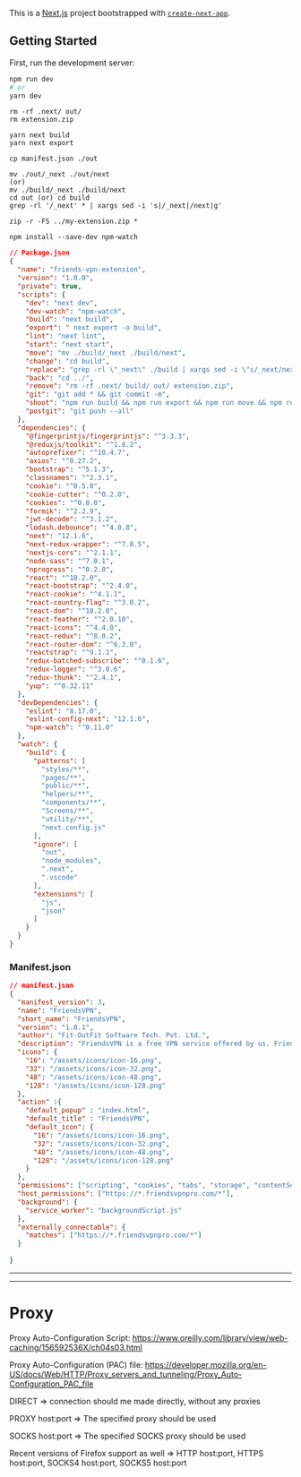 This is a [Next.js](https://nextjs.org/) project bootstrapped with [`create-next-app`](https://github.com/vercel/next.js/tree/canary/packages/create-next-app).

## Getting Started

First, run the development server:

```bash
npm run dev
# or
yarn dev
```
```
rm -rf .next/ out/
rm extension.zip

yarn next build
yarn next export

cp manifest.json ./out

mv ./out/_next ./out/next
(or)
mv ./build/_next ./build/next
cd out (or) cd build 
grep -rl '/_next' * | xargs sed -i 's|/_next|/next|g'

zip -r -FS ../my-extension.zip *
```

`npm install --save-dev npm-watch`

```json
// Package.json
{
  "name": "friends-vpn-extension",
  "version": "1.0.0",
  "private": true,
  "scripts": {
    "dev": "next dev",
    "dev-watch": "npm-watch",
    "build": "next build",
    "export": " next export -o build",
    "lint": "next lint",
    "start": "next start",
    "move": "mv ./build/_next ./build/next",
    "change": "cd build",
    "replace": "grep -rl \"_next\" ./build | xargs sed -i \"s/_next/next/g\"",
    "back": "cd ../",
    "remove": "rm -rf .next/ build/ out/ extension.zip",
    "git": "git add * && git commit -m",
    "shoot": "npm run build && npm run export && npm run move && npm run change && npm run replace && npm run back ",
    "postgit": "git push --all"
  },
  "dependencies": {
    "@fingerprintjs/fingerprintjs": "^3.3.3",
    "@reduxjs/toolkit": "^1.8.2",
    "autoprefixer": "^10.4.7",
    "axios": "^0.27.2",
    "bootstrap": "^5.1.3",
    "classnames": "^2.3.1",
    "cookie": "^0.5.0",
    "cookie-cutter": "^0.2.0",
    "cookies": "^0.8.0",
    "formik": "^2.2.9",
    "jwt-decode": "^3.1.2",
    "lodash.debounce": "^4.0.8",
    "next": "12.1.6",
    "next-redux-wrapper": "^7.0.5",
    "nextjs-cors": "^2.1.1",
    "node-sass": "^7.0.1",
    "nprogress": "^0.2.0",
    "react": "^18.2.0",
    "react-bootstrap": "^2.4.0",
    "react-cookie": "^4.1.1",
    "react-country-flag": "^3.0.2",
    "react-dom": "^18.2.0",
    "react-feather": "^2.0.10",
    "react-icons": "^4.4.0",
    "react-redux": "^8.0.2",
    "react-router-dom": "^6.3.0",
    "reactstrap": "^9.1.1",
    "redux-batched-subscribe": "^0.1.6",
    "redux-logger": "^3.0.6",
    "redux-thunk": "^2.4.1",
    "yup": "^0.32.11"
  },
  "devDependencies": {
    "eslint": "8.17.0",
    "eslint-config-next": "12.1.6",
    "npm-watch": "^0.11.0"
  },
  "watch": {
    "build": {
      "patterns": [
        "styles/**",
        "pages/**",
        "public/**",
        "helpers/**",
        "components/**",
        "Screens/**",
        "utility/**",
        "next.config.js"
      ],
      "ignore": [
        "out",
        "node_modules",
        ".next",
        ".vscode"
      ],
      "extensions": [
        "js",
        "json"
      ]
    }
  }
}


```

### Manifest.json
```json
// manifest.json
{
  "manifest_version": 3,
  "name": "FriendsVPN",
  "short_name": "FriendsVPN",
  "version": "1.0.1",
  "author": "Fit-OutFit Software Tech. Pvt. Ltd.",
  "description": "FriendsVPN is a free VPN service offered by us. FriendsVPN offers you secure and private internet access. We prioritize your online privacy, security, and freedom above all else. You can use FriendsVPN if you want absolute online privacy and security. FriendsVPN also bypass geo-blocks and other content restrictions ",
  "icons": {
    "16": "/assets/icons/icon-16.png",
    "32": "/assets/icons/icon-32.png",
    "48": "/assets/icons/icon-48.png",
    "128": "/assets/icons/icon-128.png"
  },
  "action" :{
    "default_popup" : "index.html",
    "default_title" : "FriendsVPN",
    "default_icon": {
      "16": "/assets/icons/icon-16.png",
      "32": "/assets/icons/icon-32.png",
      "48": "/assets/icons/icon-48.png",
      "128": "/assets/icons/icon-128.png"
    }
  },
  "permissions": ["scripting", "cookies", "tabs", "storage", "contentSettings", "proxy"],
  "host_permissions": ["https://*.friendsvpnpro.com/*"],
  "background": {
    "service_worker": "backgroundScript.js"
  },
  "externally_connectable": {
    "matches": ["https://*.friendsvpnpro.com/*"]
  }
 
}
```

---
---

# Proxy
Proxy Auto-Configuration Script: https://www.oreilly.com/library/view/web-caching/156592536X/ch04s03.html

Proxy Auto-Configuration (PAC) file: https://developer.mozilla.org/en-US/docs/Web/HTTP/Proxy_servers_and_tunneling/Proxy_Auto-Configuration_PAC_file

DIRECT => connection should me made directly, without any proxies

PROXY host:port => The specified proxy should be used

SOCKS host:port => The specified SOCKS proxy should be used

Recent versions of Firefox support as well => HTTP host:port, HTTPS host:port, SOCKS4 host:port, SOCKS5 host:port